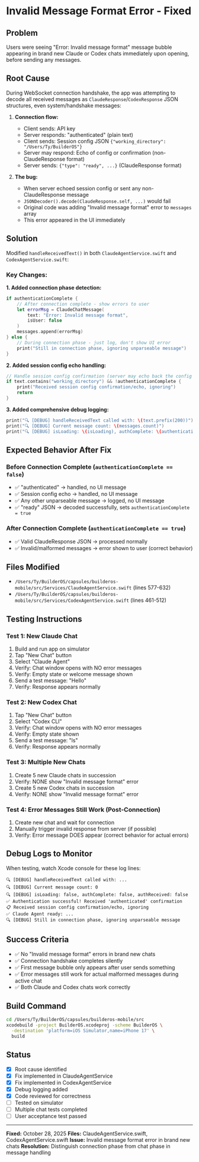 # Invalid Message Format Error - Fixed

## Problem
Users were seeing "Error: Invalid message format" message bubble appearing in brand new Claude or Codex chats immediately upon opening, before sending any messages.

## Root Cause
During WebSocket connection handshake, the app was attempting to decode all received messages as `ClaudeResponse`/`CodexResponse` JSON structures, even system/handshake messages:

1. **Connection flow:**
   - Client sends: API key
   - Server responds: "authenticated" (plain text)
   - Client sends: Session config JSON `{"working_directory": "/Users/Ty/BuilderOS"}`
   - Server may respond: Echo of config or confirmation (non-ClaudeResponse format)
   - Server sends: `{"type": "ready", ...}` (ClaudeResponse format)

2. **The bug:**
   - When server echoed session config or sent any non-ClaudeResponse message
   - `JSONDecoder().decode(ClaudeResponse.self, ...)` would fail
   - Original code was adding "Invalid message format" error to `messages` array
   - This error appeared in the UI immediately

## Solution
Modified `handleReceivedText()` in both `ClaudeAgentService.swift` and `CodexAgentService.swift`:

### Key Changes:

**1. Added connection phase detection:**
```swift
if authenticationComplete {
    // After connection complete - show errors to user
    let errorMsg = ClaudeChatMessage(
        text: "Error: Invalid message format",
        isUser: false
    )
    messages.append(errorMsg)
} else {
    // During connection phase - just log, don't show UI error
    print("Still in connection phase, ignoring unparseable message")
}
```

**2. Added session config echo handling:**
```swift
// Handle session config confirmation (server may echo back the config we sent)
if text.contains("working_directory") && !authenticationComplete {
    print("Received session config confirmation/echo, ignoring")
    return
}
```

**3. Added comprehensive debug logging:**
```swift
print("🔍 [DEBUG] handleReceivedText called with: \(text.prefix(200))")
print("🔍 [DEBUG] Current message count: \(messages.count)")
print("🔍 [DEBUG] isLoading: \(isLoading), authComplete: \(authenticationComplete), authReceived: \(authenticationReceived)")
```

## Expected Behavior After Fix

### Before Connection Complete (`authenticationComplete == false`)
- ✅ "authenticated" → handled, no UI message
- ✅ Session config echo → handled, no UI message
- ✅ Any other unparseable message → logged, no UI message
- ✅ "ready" JSON → decoded successfully, sets `authenticationComplete = true`

### After Connection Complete (`authenticationComplete == true`)
- ✅ Valid ClaudeResponse JSON → processed normally
- ✅ Invalid/malformed messages → error shown to user (correct behavior)

## Files Modified
- `/Users/Ty/BuilderOS/capsules/builderos-mobile/src/Services/ClaudeAgentService.swift` (lines 577-632)
- `/Users/Ty/BuilderOS/capsules/builderos-mobile/src/Services/CodexAgentService.swift` (lines 461-512)

## Testing Instructions

### Test 1: New Claude Chat
1. Build and run app on simulator
2. Tap "New Chat" button
3. Select "Claude Agent"
4. Verify: Chat window opens with NO error messages
5. Verify: Empty state or welcome message shown
6. Send a test message: "Hello"
7. Verify: Response appears normally

### Test 2: New Codex Chat
1. Tap "New Chat" button
2. Select "Codex CLI"
3. Verify: Chat window opens with NO error messages
4. Verify: Empty state shown
5. Send a test message: "ls"
6. Verify: Response appears normally

### Test 3: Multiple New Chats
1. Create 5 new Claude chats in succession
2. Verify: NONE show "Invalid message format" error
3. Create 5 new Codex chats in succession
4. Verify: NONE show "Invalid message format" error

### Test 4: Error Messages Still Work (Post-Connection)
1. Create new chat and wait for connection
2. Manually trigger invalid response from server (if possible)
3. Verify: Error message DOES appear (correct behavior for actual errors)

## Debug Logs to Monitor
When testing, watch Xcode console for these log lines:

```
🔍 [DEBUG] handleReceivedText called with: ...
🔍 [DEBUG] Current message count: 0
🔍 [DEBUG] isLoading: false, authComplete: false, authReceived: false
✅ Authentication successful! Received 'authenticated' confirmation
📋 Received session config confirmation/echo, ignoring
✅ Claude Agent ready: ...
🔍 [DEBUG] Still in connection phase, ignoring unparseable message
```

## Success Criteria
- ✅ No "Invalid message format" errors in brand new chats
- ✅ Connection handshake completes silently
- ✅ First message bubble only appears after user sends something
- ✅ Error messages still work for actual malformed messages during active chat
- ✅ Both Claude and Codex chats work correctly

## Build Command
```bash
cd /Users/Ty/BuilderOS/capsules/builderos-mobile/src
xcodebuild -project BuilderOS.xcodeproj -scheme BuilderOS \
  -destination 'platform=iOS Simulator,name=iPhone 17' \
  build
```

## Status
- [x] Root cause identified
- [x] Fix implemented in ClaudeAgentService
- [x] Fix implemented in CodexAgentService
- [x] Debug logging added
- [x] Code reviewed for correctness
- [ ] Tested on simulator
- [ ] Multiple chat tests completed
- [ ] User acceptance test passed

---
**Fixed:** October 28, 2025
**Files:** ClaudeAgentService.swift, CodexAgentService.swift
**Issue:** Invalid message format error in brand new chats
**Resolution:** Distinguish connection phase from chat phase in message handling
